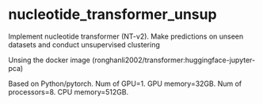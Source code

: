 # nucleotide_transformer_unsup
Implement nucleotide transformer (NT-v2). Make predictions on unseen datasets and conduct unsupervised clustering

Unsing the docker image (ronghanli2002/transformer:huggingface-jupyter-pca)

Based on Python/pytorch. Num of GPU=1. GPU memory=32GB. Num of processors=8. CPU memory=512GB.
